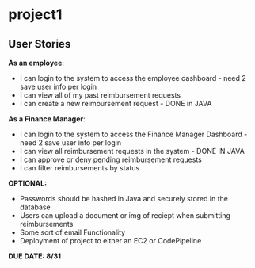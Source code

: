 # project1

## User Stories

**As an employee**:
- I can login to the system to access the employee dashboard - need 2 save user info per login
- I can view all of my past reimbursement requests
- I can create a new reimbursement request - DONE in JAVA

**As a Finance Manager**:
- I can login to the system to access the Finance Manager Dashboard - need 2 save user info per login
- I can view all reimbursement requests in the system - DONE IN JAVA 
- I can approve or deny pending reimbursement requests
- I can filter reimbursements by status


**OPTIONAL:**
- Passwords should be hashed in Java and securely stored in the database
- Users can upload a document or img of reciept when submitting reimbursements
- Some sort of email Functionality
- Deployment of project to either an EC2 or CodePipeline


**DUE DATE: 8/31**